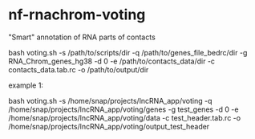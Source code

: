 # nf-rnachrom-voting

"Smart" annotation of RNA parts of contacts

bash voting.sh -s /path/to/scripts/dir -q /path/to/genes_file_bedrc/dir -g RNA_Chrom_genes_hg38 -d 0 -e /path/to/contacts_data/dir -c contacts_data.tab.rc -o /path/to/output/dir

example 1:

bash voting.sh -s /home/snap/projects/lncRNA_app/voting -q /home/snap/projects/lncRNA_app/voting/genes -g test_genes -d 0 -e /home/snap/projects/lncRNA_app/voting/data -c test_header.tab.rc -o /home/snap/projects/lncRNA_app/voting/output_test_header
